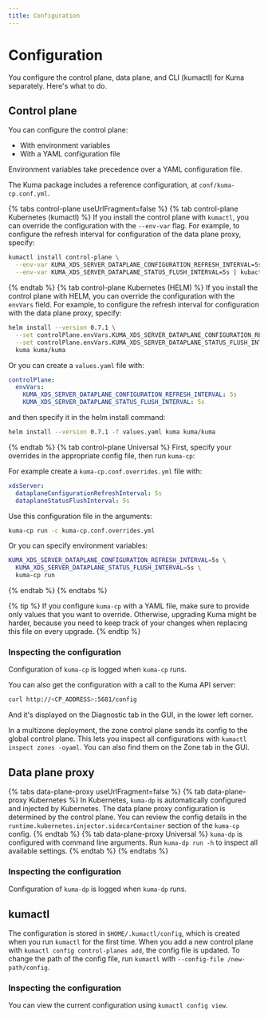 ```yaml
---
title: Configuration
---
```

# Configuration

You configure the control plane, data plane, and CLI (kumactl) for Kuma separately. Here's what to do.

## Control plane

You can configure the control plane:
- With environment variables
- With a YAML configuration file

Environment variables take precedence over a YAML configuration file.

The Kuma package includes a reference configuration, at `conf/kuma-cp.conf.yml`.

{% tabs control-plane useUrlFragment=false %}
{% tab control-plane Kubernetes (kumactl) %}
If you install the control plane with `kumactl`, you can override the configuration with the `--env-var` flag. For example, to configure the refresh interval for configuration of the data plane proxy, specify:
```sh
kumactl install control-plane \
  --env-var KUMA_XDS_SERVER_DATAPLANE_CONFIGURATION_REFRESH_INTERVAL=5s \
  --env-var KUMA_XDS_SERVER_DATAPLANE_STATUS_FLUSH_INTERVAL=5s | kubactl apply -f -
```
{% endtab %}
{% tab control-plane Kubernetes (HELM) %}
If you install the control plane with HELM, you can override the configuration with the `envVars` field. For example, to configure the refresh interval for configuration with the data plane proxy, specify:
```sh
helm install --version 0.7.1 \
  --set controlPlane.envVars.KUMA_XDS_SERVER_DATAPLANE_CONFIGURATION_REFRESH_INTERVAL=5s \
  --set controlPlane.envVars.KUMA_XDS_SERVER_DATAPLANE_STATUS_FLUSH_INTERVAL=5s \
  kuma kuma/kuma
```

Or you can create a `values.yaml` file with:
```yaml
controlPlane:
  envVars:
    KUMA_XDS_SERVER_DATAPLANE_CONFIGURATION_REFRESH_INTERVAL: 5s
    KUMA_XDS_SERVER_DATAPLANE_STATUS_FLUSH_INTERVAL: 5s
```
and then specify it in the helm install command:

```sh
helm install --version 0.7.1 -f values.yaml kuma kuma/kuma
```
{% endtab %}
{% tab control-plane Universal %}
First, specify your overrides in the appropriate config file, then run `kuma-cp`:

For example create a `kuma-cp.conf.overrides.yml` file with:
```yaml
xdsServer:
  dataplaneConfigurationRefreshInterval: 5s
  dataplaneStatusFlushInterval: 5s
```

Use this configuration file in the arguments:
```sh
kuma-cp run -c kuma-cp.conf.overrides.yml
```

Or you can specify environment variables:

```sh
KUMA_XDS_SERVER_DATAPLANE_CONFIGURATION_REFRESH_INTERVAL=5s \
  KUMA_XDS_SERVER_DATAPLANE_STATUS_FLUSH_INTERVAL=5s \
  kuma-cp run
```
{% endtab %}
{% endtabs %}

{% tip %}
If you configure `kuma-cp` with a YAML file, make sure to provide only values that you want to override.
Otherwise, upgrading Kuma might be harder, because you need to keep track of your changes when replacing this file on every upgrade.
{% endtip %}

### Inspecting the configuration

Configuration of `kuma-cp` is logged when `kuma-cp` runs.

You can also get the configuration with a call to the Kuma API server:
```sh
curl http://<CP_ADDRESS>:5681/config
```
And it's displayed on the Diagnostic tab in the GUI, in the lower left corner.

In a multizone deployment, the zone control plane sends its config to the global control plane. This lets you inspect all configurations with `kumactl inspect zones -oyaml`. You can also find them on the Zone tab in the GUI.

## Data plane proxy

{% tabs data-plane-proxy useUrlFragment=false %}
{% tab data-plane-proxy Kubernetes %}
In Kubernetes, `kuma-dp` is automatically configured and injected by Kubernetes.
The data plane proxy configuration is determined by the control plane. You can review the config details in the `runtime.kubernetes.injector.sidecarContainer` section of the `kuma-cp` config.
{% endtab %}
{% tab data-plane-proxy Universal %}
`kuma-dp` is configured with command line arguments. Run `kuma-dp run -h` to inspect all available settings.
{% endtab %}
{% endtabs %}

### Inspecting the configuration

Configuration of `kuma-dp` is logged when `kuma-dp` runs.

## kumactl

The configuration is stored in `$HOME/.kumactl/config`, which is created when you run `kumactl` for the first time. 
When you add a new control plane with `kumactl config control-planes add`, the config file is updated.
To change the path of the config file, run `kumactl` with `--config-file /new-path/config`.

### Inspecting the configuration

You can view the current configuration using `kumactl config view`.

